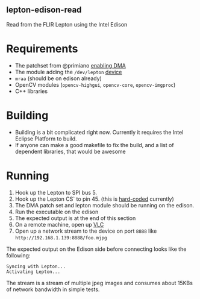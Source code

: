 lepton-edison-read
-------------------
Read from the FLIR Lepton using the Intel Edison

# Requirements
 * The patchset from @primiano [enabling DMA](https://github.com/drcrallen/meta-primiano-dma)
 * The module adding the `/dev/lepton` [device](https://github.com/drcrallen/lepton-edison-kernel-module)
 * `mraa` (should be on edison already)
 * OpenCV modules (`opencv-highgui`, `opencv-core`, `opencv-imgproc`)
 * C++ libraries

# Building
 * Building is a bit complicated right now. Currently it requires the Intel Eclipse Platform to build.
 * If anyone can make a good makefile to fix the build, and a list of dependent libraries, that would be awesome

# Running

1. Hook up the Lepton to SPI bus 5.
1. Hook up the Lepton CS` to pin 45. (this is [hard-coded](https://github.com/drcrallen/lepton-edison-read/blob/093154cd713475ad1b833be63a72996c1556c73b/lepton.cpp#L251) currently)
1. The DMA patch set and lepton module should be running on the edison.
1. Run the executable on the edison
1. The expected output is at the end of this section
1. On a remote machine, open up [VLC](http://www.videolan.org/vlc/index.html)
1. Open up a network stream to the device on port `8888` like `http://192.168.1.139:8888/foo.mjpg`

The expected output on the Edison side before connecting looks like the following:
```
Syncing with Lepton...
Activating Lepton...
```

The stream is a stream of multiple jpeg images and consumes about 15KBs of network bandwidth in simple tests.
